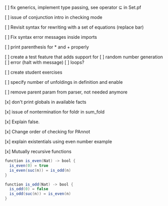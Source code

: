 [ ] fix generics, implement type passing, see operator ⊆ in Set.pf

[ ] issue of conjunction intro in checking mode

[ ] Revisit syntax for rewriting with a set of equations (replace bar)

[ ] Fix syntax error messages inside imports

[ ] print parenthesis for * and + properly

[ ] create a test feature that adds support for
	[ ] random number generation
	[ ] error (halt with message)
	[ ] loops?

[ ] create student exercises

[ ] specify number of unfoldings in definition and enable

[ ] remove parent param from parser, not needed anymore

[x] don't print globals in available facts

[x] issue of nontermination for foldr in sum_fold

[x] Explain false.

[x] Change order of checking for PAnnot

[x] explain existentials using even number example

[x] Mutually recursive functions

``` {.java file=ex/even_odd.pf}
function is_even(Nat) -> bool {
  is_even(0) = true
  is_even(suc(n)) = is_odd(n)
}

function is_odd(Nat) -> bool {
  is_odd(0) = false
  is_odd(suc(n)) = is_even(n)
}
```




